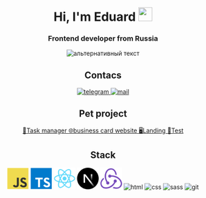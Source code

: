 <h1 align="center">Hi, I'm Eduard <img src="https://github.com/blackcater/blackcater/raw/main/images/Hi.gif" width="32" height="32"/></h1>
<h3 align="center">Frontend developer from Russia</h3>

<div align="center" >
  <img src="https://camo.githubusercontent.com/037a5a66eedd7c2b8ba492b6a597d56e366bd1c7feb436ae2a2aa50519168201/68747470733a2f2f6d656469612e67697068792e636f6d2f6d656469612f7a4f76424b5555454552644e6d2f67697068792e676966" height="132" alt="альтернативный текст">
</div>

<h2 align="center">Contacs</h2>
<div align="center" >
  <a href="https://t.me/Eduard_np" target="_blank">
    <img src="https://img.shields.io/badge/Telegram-2CA5E0?style=for-the-badge&logo=telegram&logoColor=white" alt="telegram"/>
  </a>
  <a href="mailto:eduadmedh@yandex.ru" target="_blank">
    <img src="https://img.shields.io/badge/Gmail-D14836?style=for-the-badge&logo=gmail&logoColor=white" alt="mail"/>
  </a>
</div>

<h2 align="center">Pet project</h2>
<div align="center">
  <a href="https://to-do-list-alpha-smoky.vercel.app/" target="_blank">
    📖Task manager
  </a>
  <a href="https://my-website-mocha-ten.vercel.app/" target="_blank">
    🌐business card website 
  </a>
  <a href="https://ovinograd.vercel.app/" target="_blank">
    🖥Landing
  </a>
  <a href="https://dogman-fe.github.io/test-form/" target="_blank">
    📝Test
  </a>
  
</div>

<h2 align="center">Stack</h2>
<div align="center">
   <img src="https://github.com/devicons/devicon/raw/master/icons/javascript/javascript-original.svg" width="50" height="50" alt="javascript"/>
   <img src="https://github.com/devicons/devicon/raw/master/icons/typescript/typescript-original.svg" width="50" height="50" alt="typescript"/>
   <img src="https://github.com/devicons/devicon/raw/master/icons/react/react-original.svg" width="50" height="50" alt="react"/>
   <img src="https://github.com/devicons/devicon/blob/master/icons/nextjs/nextjs-original.svg" width="50" height="50" alt="nextjs"/>
   <img src="https://github.com/devicons/devicon/raw/master/icons/redux/redux-original.svg" width="50" height="50" alt="redux"/>
   <img src="https://camo.githubusercontent.com/538f8dbadc315be042cdba792cf1ba52577781d45b5b284a5d4b149eb8bddc07/68747470733a2f2f75706c6f61642e77696b696d656469612e6f72672f77696b6970656469612f636f6d6d6f6e732f7468756d622f332f33382f48544d4c355f42616467652e7376672f3230343870782d48544d4c355f42616467652e7376672e706e67" width="50" height="50" alt="html"/>
   <img src="https://camo.githubusercontent.com/93a31275130ed91543667414893e58d3b698390c768b49a8b5548ae6247a59d5/68747470733a2f2f75706c6f61642e77696b696d656469612e6f72672f77696b6970656469612f636f6d6d6f6e732f7468756d622f362f36322f435353335f6c6f676f2e7376672f38303070782d435353335f6c6f676f2e7376672e706e67" width="50" height="50" alt="css"/>
   <img src="https://camo.githubusercontent.com/e5ccb60374ca5294c2498a46aad044490c18313004ae1495f794f82565a7c1f2/68747470733a2f2f736173732d736373732e72752f6173736574732f696d672f7374796c6567756964652f7365616c2d636f6c6f722d61656630333534632e706e67" width="50" height="50" alt="sass"/>
   <img src="https://camo.githubusercontent.com/1f5c5d15135ea1e23dea65371956c24c30295b59297513287e6d68c11b2cbbc4/68747470733a2f2f63646e2e636f7572736568756e7465722e6e65742f63617465676f72792f6769742e706e67" width="50" height="50" alt="git"/>
</div>


<!---
<h2 align="center">My stats</h2>

<div align="center">
  
[![trophy](https://github-profile-trophy.vercel.app/?username=DogmaN-fe)](https://github.com/ryo-ma/github-profile-trophy)

<a href="https://git.io/streak-stats"><img src="https://streak-stats.demolab.com?user=DogmaN-fe&theme=radical" alt="GitHub Streak" /></a>

[![Top Langs](https://github-readme-stats.vercel.app/api/top-langs/?username=DogmaN-fe)](https://github.com/anuraghazra/github-readme-stats)

[![Anurag's GitHub stats](https://github-readme-stats.vercel.app/api?username=DogmaN-fe)](https://github.com/anuraghazra/github-readme-stats)

[![Readme Card](https://github-readme-stats.vercel.app/api/pin/?username=DogmaN-fe&repo=ToDo-List)](https://github.com/anuraghazra/github-readme-stats)
[![Readme Card](https://github-readme-stats.vercel.app/api/pin/?username=DogmaN-fe&repo=Ovinograd-)](https://github.com/anuraghazra/github-readme-stats)
[![Readme Card](https://github-readme-stats.vercel.app/api/pin/?username=DogmaN-fe&repo=redux-toolkit)](https://github.com/anuraghazra/github-readme-stats)

</div>
DogmaN-fe/DogmaN-fe is a ✨ special ✨ repository because its `README.md` (this file) appears on your GitHub profile.
You can click the Preview link to take a look at your changes.
--->
